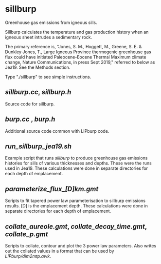 # sillburp
Greenhouse gas emissions from igneous sills.

Sillburp calculates the temperature and gas production history when an igneous sheet intrudes a sedimentary rock.  
	
The primary reference is, "Jones, S. M., Hoggett, M., Greene, S. E. & Dunkley Jones, T.,  Large Igneous Province thermogenic greenhouse gas flux could have initiated Paleocene-Eocene Thermal Maximum climate change, Nature Communications, in press Sept 2019," referred to below as Jea19.  See the Methods section.  

Type "./sillburp" to see simple instructions.

## *sillburp.cc*, *sillburp.h*

Source code for sillburp.

## *burp.cc* , *burp.h*

Additional source code common with LIPburp code.

## *run_sillburp_jea19.sh*

Example script that runs *sillburp* to produce greenhouse gas emissions histories for sills of various thicknesses and depths.  These were the runs used in Jea19.  These calculations were done in separate directories for each depth of emplacement.


## *parameterize_flux_[D]km.gmt*

Scripts to fit tapered power law parameterisation to sillburp emissions results.  [D] is the emplacement depth.  These calculations were done in separate directories for each depth of emplacement.

## *collate_aureole.gmt*, *collate_decay_time.gmt*, *collate_p.gmt*

Scripts to collate, contour and plot the 3 power law parameters.  Also writes out the collated values in a format that can be used by *LIPburp/dim2mtp.awk*.
